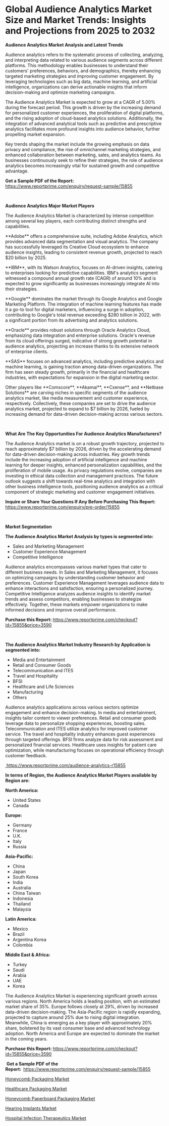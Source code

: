 <p><h1>Global Audience Analytics Market Size and Market Trends: Insights and Projections from 2025 to 2032</h1></p><p><strong>Audience Analytics Market Analysis and Latest Trends</strong></p>
<p><p>Audience analytics refers to the systematic process of collecting, analyzing, and interpreting data related to various audience segments across different platforms. This methodology enables businesses to understand their customers' preferences, behaviors, and demographics, thereby enhancing targeted marketing strategies and improving customer engagement. By leveraging technologies such as big data, machine learning, and artificial intelligence, organizations can derive actionable insights that inform decision-making and optimize marketing campaigns.</p><p>The Audience Analytics Market is expected to grow at a CAGR of 5.00% during the forecast period. This growth is driven by the increasing demand for personalized customer experiences, the proliferation of digital platforms, and the rising adoption of cloud-based analytics solutions. Additionally, the integration of advanced analytical tools such as predictive and prescriptive analytics facilitates more profound insights into audience behavior, further propelling market expansion. </p><p>Key trends shaping the market include the growing emphasis on data privacy and compliance, the rise of omnichannel marketing strategies, and enhanced collaboration between marketing, sales, and analytics teams. As businesses continuously seek to refine their strategies, the role of audience analytics becomes increasingly vital for sustained growth and competitive advantage.</p></p>
<p><strong>Get a Sample PDF of the Report:&nbsp;</strong> <a href="https://www.reportprime.com/enquiry/request-sample/15855?utm_campaign=33&utm_medium=2&utm_source=Github&utm_content=ia&utm_term=20032025&utm_id=audience-analytics">https://www.reportprime.com/enquiry/request-sample/15855</a></p>
<p>&nbsp;</p>
<p><strong>Audience Analytics Major Market Players</strong></p>
<p><p>The Audience Analytics Market is characterized by intense competition among several key players, each contributing distinct strengths and capabilities. </p><p>**Adobe** offers a comprehensive suite, including Adobe Analytics, which provides advanced data segmentation and visual analytics. The company has successfully leveraged its Creative Cloud ecosystem to enhance audience insights, leading to consistent revenue growth, projected to reach $20 billion by 2025.</p><p>**IBM**, with its Watson Analytics, focuses on AI-driven insights, catering to enterprises looking for predictive capabilities. IBM's analytics segment witnessed a compound annual growth rate (CAGR) of around 10% and is expected to grow significantly as businesses increasingly integrate AI into their strategies. </p><p>**Google** dominates the market through its Google Analytics and Google Marketing Platform. The integration of machine learning features has made it a go-to tool for digital marketers, influencing a surge in adoption, contributing to Google's total revenue exceeding $280 billion in 2022, with a significant portion from its advertising and analytics solutions.</p><p>**Oracle** provides robust solutions through Oracle Analytics Cloud, emphasizing data integration and enterprise solutions. Oracle's revenue from its cloud offerings surged, indicative of strong growth potential in audience analytics, projecting an increase thanks to its extensive network of enterprise clients.</p><p>**SAS** focuses on advanced analytics, including predictive analytics and machine learning, is gaining traction among data-driven organizations. The firm has seen steady growth, primarily in the financial and healthcare industries, with expectations for expansion in the digital marketing sector.</p><p>Other players like **Comscore**, **Akamai**, **Cxense**, and **Netbase Solutions** are carving niches in specific segments of the audience analytics market, like media measurement and customer experience, respectively. Collectively, these companies are set to drive the audience analytics market, projected to expand to $7 billion by 2026, fueled by increasing demand for data-driven decision-making across various sectors.</p></p>
<p>&nbsp;</p>
<p><strong>What Are The Key Opportunities For Audience Analytics Manufacturers?</strong></p>
<p><p>The Audience Analytics market is on a robust growth trajectory, projected to reach approximately $7 billion by 2026, driven by the accelerating demand for data-driven decision-making across industries. Key growth trends include the increasing adoption of artificial intelligence and machine learning for deeper insights, enhanced personalization capabilities, and the proliferation of mobile usage. As privacy regulations evolve, companies are investing in ethical data collection and management practices. The future outlook suggests a shift towards real-time analytics and integration with other business intelligence tools, positioning audience analytics as a critical component of strategic marketing and customer engagement initiatives.</p></p>
<p><strong>Inquire or Share Your Questions If Any Before Purchasing This Report:</strong> <a href="https://www.reportprime.com/enquiry/pre-order/15855?utm_campaign=33&utm_medium=2&utm_source=Github&utm_content=ia&utm_term=20032025&utm_id=audience-analytics">https://www.reportprime.com/enquiry/pre-order/15855</a></p>
<p>&nbsp;</p>
<p><strong>Market Segmentation</strong></p>
<p><strong>The Audience Analytics Market Analysis by types is segmented into:</strong></p>
<p><ul><li>Sales and Marketing Management</li><li>Customer Experience Management</li><li>Competitive Intelligence</li></ul></p>
<p><p>Audience analytics encompasses various market types that cater to different business needs. In Sales and Marketing Management, it focuses on optimizing campaigns by understanding customer behavior and preferences. Customer Experience Management leverages audience data to enhance interactions and satisfaction, ensuring a personalized journey. Competitive Intelligence analyzes audience insights to identify market trends and assess competitors, enabling businesses to strategize effectively. Together, these markets empower organizations to make informed decisions and improve overall performance.</p></p>
<p><strong>Purchase this Report:&nbsp;</strong><a href="https://www.reportprime.com/checkout?id=15855&price=3590&utm_campaign=33&utm_medium=2&utm_source=Github&utm_content=ia&utm_term=20032025&utm_id=audience-analytics">https://www.reportprime.com/checkout?id=15855&price=3590</a></p>
<p>&nbsp;</p>
<p><strong>The Audience Analytics Market Industry Research by Application is segmented into:</strong></p>
<p><ul><li>Media and Entertainment</li><li>Retail and Consumer Goods</li><li>Telecommunication and ITES</li><li>Travel and Hospitality</li><li>BFSI</li><li>Healthcare and Life Sciences</li><li>Manufacturing</li><li>Others</li></ul></p>
<p><p>Audience analytics applications across various sectors optimize engagement and enhance decision-making. In media and entertainment, insights tailor content to viewer preferences. Retail and consumer goods leverage data to personalize shopping experiences, boosting sales. Telecommunication and ITES utilize analytics for improved customer service. The travel and hospitality industry enhances guest experiences through targeted offerings. BFSI firms analyze data for risk assessment and personalized financial services. Healthcare uses insights for patient care optimization, while manufacturing focuses on operational efficiency through customer feedback.</p></p>
<p><a href="https://www.reportprime.com/audience-analytics-r15855?utm_campaign=33&utm_medium=2&utm_source=Github&utm_content=ia&utm_term=20032025&utm_id=audience-analytics">&nbsp;https://www.reportprime.com/audience-analytics-r15855</a></p>
<p><strong>In terms of Region, the Audience Analytics Market Players available by Region are:</strong></p>
<p>
    <p> <strong> North America: </strong>
        <ul>
            <li>United States</li>
            <li>Canada</li>
        </ul>
        </p> 
    <p> <strong> Europe: </strong>
        <ul>
            <li>Germany</li>
            <li>France</li>
            <li>U.K.</li>
            <li>Italy</li>
            <li>Russia</li>
        </ul>
        </p> 
    <p> <strong> Asia-Pacific: </strong>
        <ul>
            <li>China</li>
            <li>Japan</li>
            <li>South Korea</li>
            <li>India</li>
            <li>Australia</li>
            <li>China Taiwan</li>
            <li>Indonesia</li>
            <li>Thailand</li>
            <li>Malaysia</li>
        </ul>
        </p> 
    <p> <strong> Latin America: </strong>
        <ul>
            <li>Mexico</li>
            <li>Brazil</li>
            <li>Argentina Korea</li>
            <li>Colombia</li>
        </ul>
        </p> 
    <p> <strong> Middle East & Africa: </strong>
        <ul>
            <li>Turkey</li>
            <li>Saudi</li>
            <li>Arabia</li>
            <li>UAE</li>
            <li>Korea</li>
        </ul>
    </p>
    </p>
<p><p>The Audience Analytics Market is experiencing significant growth across various regions. North America holds a leading position, with an estimated market share of 35%. Europe follows closely at 29%, driven by increased data-driven decision-making. The Asia-Pacific region is rapidly expanding, projected to capture around 25% due to rising digital integration. Meanwhile, China is emerging as a key player with approximately 20% share, bolstered by its vast consumer base and advanced technology adoption. North America and Europe are expected to dominate the market in the coming years.</p></p>
<p><strong>Purchase this Report: </strong><a href="https://www.reportprime.com/checkout?id=15855&price=3590&utm_campaign=33&utm_medium=2&utm_source=Github&utm_content=ia&utm_term=20032025&utm_id=audience-analytics">https://www.reportprime.com/checkout?id=15855&price=3590</a></p>
<p>&nbsp;<strong>Get a Sample PDF of the Report:&nbsp;&nbsp;</strong><a href="https://www.reportprime.com/enquiry/request-sample/15855?utm_campaign=33&utm_medium=2&utm_source=Github&utm_content=ia&utm_term=20032025&utm_id=audience-analytics">https://www.reportprime.com/enquiry/request-sample/15855</a></p>
<p><strong></strong></p>
<p><p><a href="https://github.com/elvutedipela/Market-Research-Report-List-1/blob/main/honeycomb-packaging-market.md?utm_campaign=33&utm_medium=2&utm_source=Github&utm_content=ia&utm_term=20032025&utm_id=audience-analytics">Honeycomb Packaging Market</a></p><p><a href="https://github.com/hedbomkrahe/Market-Research-Report-List-1/blob/main/healthcare-packaging-market.md?utm_campaign=33&utm_medium=2&utm_source=Github&utm_content=ia&utm_term=20032025&utm_id=audience-analytics">Healthcare Packaging Market</a></p><p><a href="https://github.com/ritooesiaba/Market-Research-Report-List-1/blob/main/honeycomb-paperboard-packaging-market.md?utm_campaign=33&utm_medium=2&utm_source=Github&utm_content=ia&utm_term=20032025&utm_id=audience-analytics">Honeycomb Paperboard Packaging Market</a></p><p><a href="https://github.com/nkbaroga/Market-Research-Report-List-1/blob/main/hearing-implants-market.md?utm_campaign=33&utm_medium=2&utm_source=Github&utm_content=ia&utm_term=20032025&utm_id=audience-analytics">Hearing Implants Market</a></p><p><a href="https://github.com/sawrovpipolo/Market-Research-Report-List-1/blob/main/hospital-infection-therapeutics-market.md?utm_campaign=33&utm_medium=2&utm_source=Github&utm_content=ia&utm_term=20032025&utm_id=audience-analytics">Hospital Infection Therapeutics Market</a></p></p>